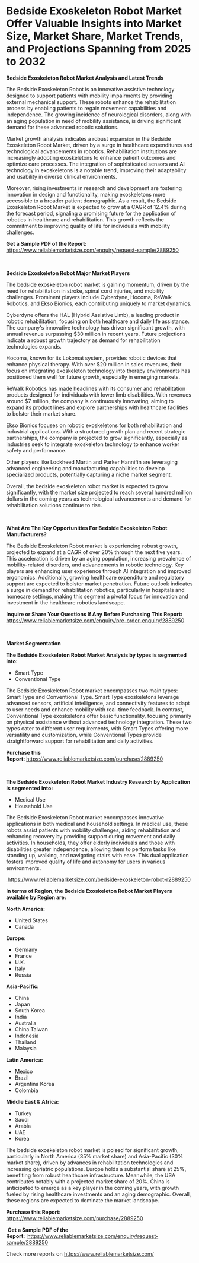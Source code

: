 <p><h1>Bedside Exoskeleton Robot Market Offer Valuable Insights into Market Size, Market Share, Market Trends, and Projections Spanning from 2025 to 2032</h1></p><p><strong>Bedside Exoskeleton Robot Market Analysis and Latest Trends</strong></p>
<p><p>The Bedside Exoskeleton Robot is an innovative assistive technology designed to support patients with mobility impairments by providing external mechanical support. These robots enhance the rehabilitation process by enabling patients to regain movement capabilities and independence. The growing incidence of neurological disorders, along with an aging population in need of mobility assistance, is driving significant demand for these advanced robotic solutions.</p><p>Market growth analysis indicates a robust expansion in the Bedside Exoskeleton Robot Market, driven by a surge in healthcare expenditures and technological advancements in robotics. Rehabilitation institutions are increasingly adopting exoskeletons to enhance patient outcomes and optimize care processes. The integration of sophisticated sensors and AI technology in exoskeletons is a notable trend, improving their adaptability and usability in diverse clinical environments.</p><p>Moreover, rising investments in research and development are fostering innovation in design and functionality, making exoskeletons more accessible to a broader patient demographic. As a result, the Bedside Exoskeleton Robot Market is expected to grow at a CAGR of 12.4% during the forecast period, signaling a promising future for the application of robotics in healthcare and rehabilitation. This growth reflects the commitment to improving quality of life for individuals with mobility challenges.</p></p>
<p><strong>Get a Sample PDF of the Report:&nbsp;</strong> <a href="https://www.reliablemarketsize.com/enquiry/request-sample/2889250?utm_campaign=2749&utm_medium=2&utm_source=Github&utm_content=ia&utm_term=14032025&utm_id=bedside-exoskeleton-robot">https://www.reliablemarketsize.com/enquiry/request-sample/2889250</a></p>
<p>&nbsp;</p>
<p><strong>Bedside Exoskeleton Robot Major Market Players</strong></p>
<p><p>The bedside exoskeleton robot market is gaining momentum, driven by the need for rehabilitation in stroke, spinal cord injuries, and mobility challenges. Prominent players include Cyberdyne, Hocoma, ReWalk Robotics, and Ekso Bionics, each contributing uniquely to market dynamics.</p><p>Cyberdyne offers the HAL (Hybrid Assistive Limb), a leading product in robotic rehabilitation, focusing on both healthcare and daily life assistance. The company's innovative technology has driven significant growth, with annual revenue surpassing $30 million in recent years. Future projections indicate a robust growth trajectory as demand for rehabilitation technologies expands.</p><p>Hocoma, known for its Lokomat system, provides robotic devices that enhance physical therapy. With over $20 million in sales revenues, their focus on integrating exoskeleton technology into therapy environments has positioned them well for future growth, especially in emerging markets.</p><p>ReWalk Robotics has made headlines with its consumer and rehabilitation products designed for individuals with lower limb disabilities. With revenues around $7 million, the company is continuously innovating, aiming to expand its product lines and explore partnerships with healthcare facilities to bolster their market share.</p><p>Ekso Bionics focuses on robotic exoskeletons for both rehabilitation and industrial applications. With a structured growth plan and recent strategic partnerships, the company is projected to grow significantly, especially as industries seek to integrate exoskeleton technology to enhance worker safety and performance.</p><p>Other players like Lockheed Martin and Parker Hannifin are leveraging advanced engineering and manufacturing capabilities to develop specialized products, potentially capturing a niche market segment.</p><p>Overall, the bedside exoskeleton robot market is expected to grow significantly, with the market size projected to reach several hundred million dollars in the coming years as technological advancements and demand for rehabilitation solutions continue to rise.</p></p>
<p>&nbsp;</p>
<p><strong>What Are The Key Opportunities For Bedside Exoskeleton Robot Manufacturers?</strong></p>
<p><p>The Bedside Exoskeleton Robot market is experiencing robust growth, projected to expand at a CAGR of over 20% through the next five years. This acceleration is driven by an aging population, increasing prevalence of mobility-related disorders, and advancements in robotic technology. Key players are enhancing user experience through AI integration and improved ergonomics. Additionally, growing healthcare expenditure and regulatory support are expected to bolster market penetration. Future outlook indicates a surge in demand for rehabilitation robotics, particularly in hospitals and homecare settings, making this segment a pivotal focus for innovation and investment in the healthcare robotics landscape.</p></p>
<p><strong>Inquire or Share Your Questions If Any Before Purchasing This Report:</strong> <a href="https://www.reliablemarketsize.com/enquiry/pre-order-enquiry/2889250?utm_campaign=2749&utm_medium=2&utm_source=Github&utm_content=ia&utm_term=14032025&utm_id=bedside-exoskeleton-robot">https://www.reliablemarketsize.com/enquiry/pre-order-enquiry/2889250</a></p>
<p>&nbsp;</p>
<p><strong>Market Segmentation</strong></p>
<p><strong>The Bedside Exoskeleton Robot Market Analysis by types is segmented into:</strong></p>
<p><ul><li>Smart Type</li><li>Conventional Type</li></ul></p>
<p><p>The Bedside Exoskeleton Robot market encompasses two main types: Smart Type and Conventional Type. Smart Type exoskeletons leverage advanced sensors, artificial intelligence, and connectivity features to adapt to user needs and enhance mobility with real-time feedback. In contrast, Conventional Type exoskeletons offer basic functionality, focusing primarily on physical assistance without advanced technology integration. These two types cater to different user requirements, with Smart Types offering more versatility and customization, while Conventional Types provide straightforward support for rehabilitation and daily activities.</p></p>
<p><strong>Purchase this Report:&nbsp;</strong><a href="https://www.reliablemarketsize.com/purchase/2889250?utm_campaign=2749&utm_medium=2&utm_source=Github&utm_content=ia&utm_term=14032025&utm_id=bedside-exoskeleton-robot">https://www.reliablemarketsize.com/purchase/2889250</a></p>
<p>&nbsp;</p>
<p><strong>The Bedside Exoskeleton Robot Market Industry Research by Application is segmented into:</strong></p>
<p><ul><li>Medical Use</li><li>Household Use</li></ul></p>
<p><p>The Bedside Exoskeleton Robot market encompasses innovative applications in both medical and household settings. In medical use, these robots assist patients with mobility challenges, aiding rehabilitation and enhancing recovery by providing support during movement and daily activities. In households, they offer elderly individuals and those with disabilities greater independence, allowing them to perform tasks like standing up, walking, and navigating stairs with ease. This dual application fosters improved quality of life and autonomy for users in various environments.</p></p>
<p><a href="https://www.reliablemarketsize.com/bedside-exoskeleton-robot-r2889250?utm_campaign=2749&utm_medium=2&utm_source=Github&utm_content=ia&utm_term=14032025&utm_id=bedside-exoskeleton-robot">&nbsp;https://www.reliablemarketsize.com/bedside-exoskeleton-robot-r2889250</a></p>
<p><strong>In terms of Region, the Bedside Exoskeleton Robot Market Players available by Region are:</strong></p>
<p>
    <p> <strong> North America: </strong>
        <ul>
            <li>United States</li>
            <li>Canada</li>
        </ul>
        </p> 
    <p> <strong> Europe: </strong>
        <ul>
            <li>Germany</li>
            <li>France</li>
            <li>U.K.</li>
            <li>Italy</li>
            <li>Russia</li>
        </ul>
        </p> 
    <p> <strong> Asia-Pacific: </strong>
        <ul>
            <li>China</li>
            <li>Japan</li>
            <li>South Korea</li>
            <li>India</li>
            <li>Australia</li>
            <li>China Taiwan</li>
            <li>Indonesia</li>
            <li>Thailand</li>
            <li>Malaysia</li>
        </ul>
        </p> 
    <p> <strong> Latin America: </strong>
        <ul>
            <li>Mexico</li>
            <li>Brazil</li>
            <li>Argentina Korea</li>
            <li>Colombia</li>
        </ul>
        </p> 
    <p> <strong> Middle East & Africa: </strong>
        <ul>
            <li>Turkey</li>
            <li>Saudi</li>
            <li>Arabia</li>
            <li>UAE</li>
            <li>Korea</li>
        </ul>
    </p>
    </p>
<p><p>The bedside exoskeleton robot market is poised for significant growth, particularly in North America (35% market share) and Asia-Pacific (30% market share), driven by advances in rehabilitation technologies and increasing geriatric populations. Europe holds a substantial share at 25%, benefiting from robust healthcare infrastructure. Meanwhile, the USA contributes notably with a projected market share of 20%. China is anticipated to emerge as a key player in the coming years, with growth fueled by rising healthcare investments and an aging demographic. Overall, these regions are expected to dominate the market landscape.</p></p>
<p><strong>Purchase this Report: </strong><a href="https://www.reliablemarketsize.com/purchase/2889250?utm_campaign=2749&utm_medium=2&utm_source=Github&utm_content=ia&utm_term=14032025&utm_id=bedside-exoskeleton-robot">https://www.reliablemarketsize.com/purchase/2889250</a></p>
<p>&nbsp;<strong>Get a Sample PDF of the Report:&nbsp;&nbsp;</strong><a href="https://www.reliablemarketsize.com/enquiry/request-sample/2889250?utm_campaign=2749&utm_medium=2&utm_source=Github&utm_content=ia&utm_term=14032025&utm_id=bedside-exoskeleton-robot">https://www.reliablemarketsize.com/enquiry/request-sample/2889250</a></p>
<p><strong></strong></p>
<p>Check more reports on <a href="https://www.reliablemarketsize.com/?utm_campaign=2749&utm_medium=2&utm_source=Github&utm_content=ia&utm_term=14032025&utm_id=bedside-exoskeleton-robot">https://www.reliablemarketsize.com/</a></p>